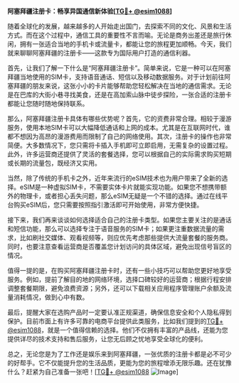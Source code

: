 **阿塞拜疆注册卡：畅享异国通信新体验[[TG💪+ @esim1088](https://t.me/s/esim1088)]**

随着全球化的发展，越来越多的人开始走出国门，去探索不同的文化、风景和生活方式。而在这个过程中，通信工具的重要性不言而喻。无论是商务出差还是旅行休闲，拥有一张适合当地的手机卡或流量卡，都能让您的旅程更加顺畅。今天，我们就来聊聊阿塞拜疆的注册卡——这款专为国际用户打造的通信利器。

首先，让我们了解一下什么是“阿塞拜疆注册卡”。简单来说，它是一种可以在阿塞拜疆当地使用的SIM卡，支持语音通话、短信以及移动数据服务。对于计划前往阿塞拜疆的朋友来说，这张小小的卡片能够帮助您轻松解决在当地的通信需求。无论是在巴库的大街小巷寻找美食，还是在高加索山脉中徒步探险，一张合适的注册卡都能让您随时随地保持联系。

那么，阿塞拜疆注册卡具体有哪些优势呢？首先，它的资费非常合理。相较于漫游服务，使用本地SIM卡可以大幅降低通话和上网的成本。尤其是在互联网时代，谁都不想因为高昂的漫游费用而限制了自己的网络使用。其次，注册卡的操作也非常简便。大多数情况下，您只需将卡插入手机即可立即启用，无需复杂的设置过程。此外，许多运营商还提供了灵活的套餐选择，您可以根据自己的实际需求购买短期或长期的流量包，既经济又实用。

当然，除了传统的手机卡之外，近年来流行的eSIM技术也为用户带来了全新的选择。eSIM是一种虚拟SIM卡，不需要实体卡片就能实现功能。如果您不想携带额外的物理卡，或者担心丢失问题，那么eSIM无疑是一个不错的选择。通过在线平台购买eSIM后，您只需要按照指引激活即可开始使用，非常方便快捷。

接下来，我们再来谈谈如何选择适合自己的注册卡类型。如果您主要关注的是通话和短信功能，那么可以选择专注于语音服务的SIM卡；如果更注重数据流量的需求，比如刷社交媒体、观看视频等，则应优先考虑那些提供大流量套餐的服务商。同时，也要注意查看运营商是否覆盖您计划访问的具体区域，避免出现信号盲区的情况。

值得一提的是，在购买阿塞拜疆注册卡时，还有一些小技巧可以帮助您更好地享受服务。例如，提前了解目的地的网络环境，选择口碑较好的运营商；根据行程安排调整套餐期限，避免浪费资源；另外，还可以下载相关应用程序管理账户余额及流量消耗情况，做到心中有数。

最后，提醒大家在选购产品时一定要认准正规渠道，确保信息安全和个人隐私得到保护。目前市面上有许多可靠的电商平台提供此类服务，比如我们提到的[TG💪+ @esim1088](https://t.me/s/esim1088)，就是一个值得信赖的选择。他们不仅拥有丰富的产品线，还能为您提供详尽的技术支持和售后服务，让您无后顾之忧地享受全球化的便利。

总之，无论您是为了工作还是娱乐来到阿塞拜疆，一张优质的注册卡都是必不可少的好帮手。它不仅能提升您的生活品质，更能为您的旅程增添无限乐趣。还在犹豫什么？赶紧为自己准备一张吧！[[TG💪+ @esim1088](https://t.me/s/esim1088) ![Image](https://i.postimg.cc/4NQfJmqS/Snipaste-2025-05-13-00-14-12.png)]